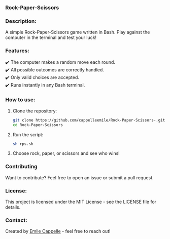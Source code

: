 ### Rock-Paper-Scissors

### Description:
A simple Rock-Paper-Scissors game written in Bash. Play against the computer in the terminal and test your luck!

### Features: 
✔️ The computer makes a random move each round.  
✔️ All possible outcomes are correctly handled.  
✔️ Only valid choices are accepted.  
✔️ Runs instantly in any Bash terminal.  


### How to use:
1. Clone the repository:  
   ```bash
   git clone https://github.com/cappelleemile/Rock-Paper-Scissors-.git
   cd Rock-Paper-Scissors
   ```  
2. Run the script:  
   ```bash
   sh rps.sh
   ```  
3. Choose rock, paper, or scissors and see who wins!

### Contributing
Want to contribute? Feel free to open an issue or submit a pull request.

### License:
This project is licensed under the MIT License - see the LICENSE file for details.

### Contact:
Created by [Emile Cappelle](https://github.com/cappelleemile) - feel free to reach out!

